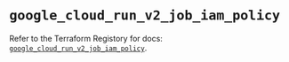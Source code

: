 # `google_cloud_run_v2_job_iam_policy`

Refer to the Terraform Registory for docs: [`google_cloud_run_v2_job_iam_policy`](https://registry.terraform.io/providers/hashicorp/google-beta/5.7.0/docs/resources/google_cloud_run_v2_job_iam_policy).
